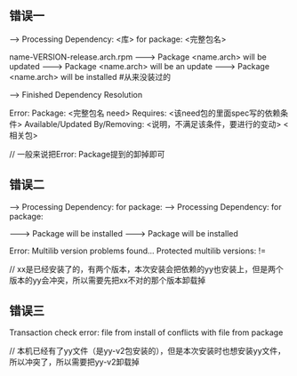 ## 错误一
--> Processing Dependency: <库> for package: <完整包名>

name-VERSION-release.arch.rpm
---> Package <name.arch> <VERSION-release now> will be updated
---> Package <name.arch> <VERSION-release need> will be an update
---> Package <name.arch> <VERSION-release need> will be installed #从来没装过的

--> Finished Dependency Resolution

Error: Package: <完整包名 need>
           Requires: <该need包的里面spec写的依赖条件>
           Available/Updated By/Removing: <说明，不满足该条件，要进行的变动>
               <相关包>

// 一般来说把Error: Package提到的卸掉即可

## 错误二
--> Processing Dependency: <yy-v1> for package: <xx-v1>
--> Processing Dependency: <yy-v2> for package: <xx-v2>

---> Package <yy-v1> will be installed
---> Package <yy-v2> will be installed

Error:  Multilib version problems found...
       Protected multilib versions: <yy-v1> != <yy-v2>

// xx是已经安装了的，有两个版本，本次安装会把依赖的yy也安装上，但是两个版本的yy会冲突，所以需要先把xx不对的那个版本卸载掉

## 错误三

Transaction check error:
  file <yy> from install of <yy-v1> conflicts with file from package <yy-v2>

// 本机已经有了yy文件（是yy-v2包安装的），但是本次安装<yy-v1>时也想安装yy文件，所以冲突了，所以需要把yy-v2卸载掉